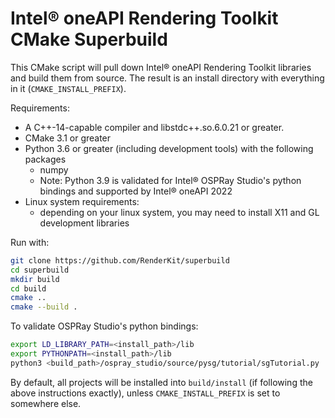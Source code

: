 # Intel® oneAPI Rendering Toolkit CMake Superbuild

This CMake script will pull down Intel® oneAPI Rendering Toolkit libraries and
build them from source. The result is an install directory with everything in
it (`CMAKE_INSTALL_PREFIX`).

Requirements:
- A C++-14-capable compiler and libstdc++.so.6.0.21 or greater.
- CMake 3.1 or greater
- Python 3.6 or greater (including development tools) with the following packages
  - numpy
  - Note: Python 3.9 is validated for Intel® OSPRay Studio's python bindings and supported by Intel® oneAPI 2022
- Linux system requirements:
  - depending on your linux system, you may need to install X11 and GL development libraries

Run with:

```bash
git clone https://github.com/RenderKit/superbuild
cd superbuild
mkdir build
cd build
cmake ..
cmake --build .
```

To validate OSPRay Studio's python bindings:

```bash
export LD_LIBRARY_PATH=<install_path>/lib
export PYTHONPATH=<install_path>/lib
python3 <build_path>/ospray_studio/source/pysg/tutorial/sgTutorial.py
```

By default, all projects will be installed into `build/install` (if following
the above instructions exactly), unless `CMAKE_INSTALL_PREFIX` is set to
somewhere else.

